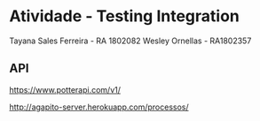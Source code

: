 # Atividade - Testing Integration

Tayana Sales Ferreira - RA 1802082
Wesley Ornellas - RA1802357

## API

https://www.potterapi.com/v1/

http://agapito-server.herokuapp.com/processos/
